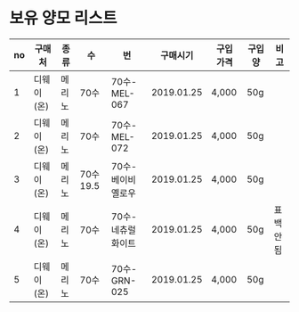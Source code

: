 # 보유 양모 리스트

| no | 구매처 | 종류 | 수 | 번 | 구매시기 | 구입 가격 | 구입 양 | 비고 |
| --- | --- | --- | --- | --- | --- | --- | --- | --- |
| 1 | 디웨이(온) | 메리노 | 70수 | 70수-MEL-067 | 2019.01.25 | 4,000 | 50g | |
| 2 | 디웨이(온) | 메리노 | 70수 | 70수-MEL-072 | 2019.01.25 | 4,000 | 50g | |
| 3 | 디웨이(온) | 메리노 | 70수 19.5 | 70수-베이비옐로우 | 2019.01.25 | 4,000 | 50g | |
| 4 | 디웨이(온) | 메리노 | 70수 | 70수-네츄럴 화이트 | 2019.01.25 | 4,000 | 50g | 표백안됨 |
| 5 | 디웨이(온) | 메리노 | 70수 | 70수-GRN-025 | 2019.01.25 | 4,000 | 50g | &nbsp; |
